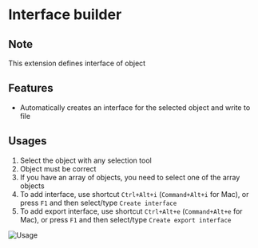 # Interface builder

## Note

This extension defines interface of object

## Features

* Automatically creates an interface for the selected object and write to file

## Usages

1. Select the object with any selection tool
2. Object must be correct
3. If you have an array of objects, you need to select one of the array objects
4. To add interface, use shortcut `Ctrl+Alt+i` (`Command+Alt+i` for Mac), or press `F1` and then select/type `Create interface`
5. To add export interface, use shortcut `Ctrl+Alt+e` (`Command+Alt+e` for Mac), or press `F1` and then select/type `Create export interface`

![Usage](images/usage.gif)
